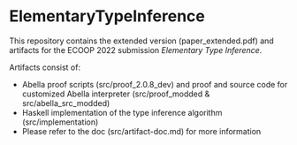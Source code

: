 # ElementaryTypeInference
This repository contains the extended version (paper_extended.pdf) and artifacts for the ECOOP 2022 submission _Elementary Type Inference_.

Artifacts consist of:
- Abella proof scripts (src/proof_2.0.8_dev) and proof and source code for customized Abella interpreter (src/proof_modded & src/abella_src_modded)
- Haskell implementation of the type inference algorithm (src/implementation)
- Please refer to the doc (src/artifact-doc.md) for more information
